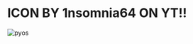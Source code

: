 # ICON BY 1nsomnia64 ON YT!!

![pyos](https://github.com/user-attachments/assets/e23dc85e-88ff-4757-b3b7-d8b610af0ce9)
